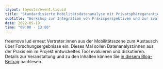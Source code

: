 ```yaml
---
layout: layouts/event.liquid
title: "Standardisierte Mobilitätsdatenanalyse mit Privatsphäregarantien"
subtitle: "Workshop zur Integration von Praxisperspektiven und zur Evaluation eines im Projekt entwickelten Prototypen"
date: 2022-05-19
time: "09:00 - 13:00"
---
```


freemove lud erneut Vertreter:innen aus der Mobilitätsszene zum Austausch über Forschungsergebnisse ein. Dieses Mal sollen Datenanalyst:innen aus der Praxis ein im Projekt entwickeltes Tool evaluieren und diskutieren. Details zur Veranstaltung und zu den Inhalten können Sie [in diesem Blog-Beitrag](https://www.freemove.space/blog/10_test-workshop-prototyp/) nachlesen.

